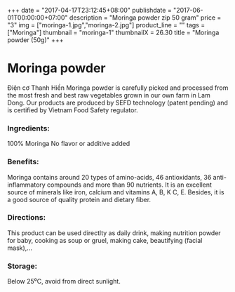 +++
date = "2017-04-17T23:12:45+08:00"
publishdate = "2017-06-01T00:00:00+07:00"
description = "Moringa powder zip 50 gram"
price = "3"
img = ["moringa-1.jpg","moringa-2.jpg"]
product_line = ""
tags = ["Moringa"]
thumbnail = "moringa-1"
thumbnailX = 26.30
title = "Moringa powder (50g)"
+++

# Moringa powder

Điện cơ Thanh Hiền Moringa powder is carefully picked and processed from the most fresh and best raw vegetables 
grown in our own farm in Lam Dong. Our products are produced by SEFD technology (patent pending) and 
is certified by Vietnam Food Safety regulator.


### Ingredients: 
100% Moringa
No flavor or additive added

### Benefits: 
Moringa contains around 20 types of 
amino-acids, 46 antioxidants, 36 anti-
inflammatory compounds and more than
 90 nutrients. It is an excellent source of 
minerals like iron, calcium and vitamins A, 
B, K C, E. Besides, it is a good source of 
quality protein and dietary fiber.

### Directions:  
This product can be used directlty as 
daily drink, making nutrition powder 
for baby, cooking as soup or gruel, 
making cake, beautifying (facial mask),...

### Storage: 
Below 25⁰C, avoid from direct sunlight.

